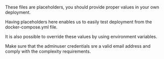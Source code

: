 These files are placeholders, you should provide proper values in your own deployment.

Having placeholders here enables us to easily test deployment from the docker-compose.yml file.

It is also possible to override these values by using environment variables.

Make sure that the adminuser credentials sre a valid email address and comply with the complexity requirements.
